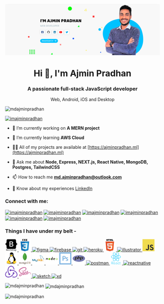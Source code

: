 
<img src="https://github.com/mdajminpradhan/mdajminpradhan/blob/main/Ajmin%20Pradhan%20-%20Programmer%2C%20Dreamer%20Friend.png" alt="ajmin pradhan" />

<h1 align="center">Hi 👋, I'm Ajmin Pradhan</h1>
<h3 align="center">A passionate full-stack JavaScript developer</h3>
<p align="center">Web, Android, iOS and Desktop</p>

<p align="left"> <img src="https://komarev.com/ghpvc/?username=mdajminpradhan&label=Profile%20views&color=0e75b6&style=flat" alt="mdajminpradhan" /> </p>

<p align="left"> <a href="https://twitter.com/imajminpradhan" target="blank"><img src="https://img.shields.io/twitter/follow/imajminpradhan?logo=twitter&style=for-the-badge" alt="imajminpradhan" /></a> </p>

- 🔭 I’m currently working on **A MERN project**

- 🌱 I’m currently learning **AWS Cloud**

- 👨‍💻 All of my projects are available at [https://ajminpradhan.ml](https://ajminpradhan.ml)

- 💬 Ask me about **Node, Express, NEXT.js, React Native, MongoDB, Postgres, TailwindCSS**

- 📫 How to reach me **md.ajminpradhan@outlook.com**

- 📄 Know about my experiences [LinkedIn](http://linkedin.com/in/imajminpradhan)

<h3 align="left">Connect with me:</h3>
<p align="left">
<a href="https://twitter.com/imajminpradhan" target="blank"><img align="center" src="https://raw.githubusercontent.com/rahuldkjain/github-profile-readme-generator/neutral-icons/src/images/icons/Social/twitter.svg" alt="imajminpradhan" height="30" width="40" /></a>
<a href="https://linkedin.com/in/imajminpradhan" target="blank"><img align="center" src="https://raw.githubusercontent.com/rahuldkjain/github-profile-readme-generator/neutral-icons/src/images/icons/Social/linked-in-alt.svg" alt="imajminpradhan" height="30" width="40" /></a>
<a href="https://fb.com/imajminpradhan" target="blank"><img align="center" src="https://raw.githubusercontent.com/rahuldkjain/github-profile-readme-generator/neutral-icons/src/images/icons/Social/facebook.svg" alt="imajminpradhan" height="30" width="40" /></a>
<a href="https://instagram.com/imajminpradhan" target="blank"><img align="center" src="https://raw.githubusercontent.com/rahuldkjain/github-profile-readme-generator/neutral-icons/src/images/icons/Social/instagram.svg" alt="imajminpradhan" height="30" width="40" /></a>
<a href="https://dribbble.com/imajminpradhan" target="blank"><img align="center" src="https://raw.githubusercontent.com/rahuldkjain/github-profile-readme-generator/neutral-icons/src/images/icons/Social/dribbble.svg" alt="imajminpradhan" height="30" width="40" /></a>
<a href="https://www.youtube.com/c/imajminpradhan" target="blank"><img align="center" src="https://raw.githubusercontent.com/rahuldkjain/github-profile-readme-generator/neutral-icons/src/images/icons/Social/youtube.svg" alt="imajminpradhan" height="30" width="40" /></a>
</p>

<h3 align="left">Things I have under my belt -</h3>
<p align="left"> <a href="https://getbootstrap.com" target="_blank"> <img src="https://raw.githubusercontent.com/devicons/devicon/master/icons/bootstrap/bootstrap-plain-wordmark.svg" alt="bootstrap" width="40" height="40"/> </a> <a href="https://www.w3schools.com/css/" target="_blank"> <img src="https://raw.githubusercontent.com/devicons/devicon/master/icons/css3/css3-original-wordmark.svg" alt="css3" width="40" height="40"/> </a> <a href="https://www.figma.com/" target="_blank"> <img src="https://www.vectorlogo.zone/logos/figma/figma-icon.svg" alt="figma" width="40" height="40"/> </a> <a href="https://firebase.google.com/" target="_blank"> <img src="https://www.vectorlogo.zone/logos/firebase/firebase-icon.svg" alt="firebase" width="40" height="40"/> </a> <a href="https://git-scm.com/" target="_blank"> <img src="https://www.vectorlogo.zone/logos/git-scm/git-scm-icon.svg" alt="git" width="40" height="40"/> </a> <a href="https://heroku.com" target="_blank"> <img src="https://www.vectorlogo.zone/logos/heroku/heroku-icon.svg" alt="heroku" width="40" height="40"/> </a> <a href="https://www.w3.org/html/" target="_blank"> <img src="https://raw.githubusercontent.com/devicons/devicon/master/icons/html5/html5-original-wordmark.svg" alt="html5" width="40" height="40"/> </a> <a href="https://www.adobe.com/in/products/illustrator.html" target="_blank"> <img src="https://www.vectorlogo.zone/logos/adobe_illustrator/adobe_illustrator-icon.svg" alt="illustrator" width="40" height="40"/> </a> <a href="https://developer.mozilla.org/en-US/docs/Web/JavaScript" target="_blank"> <img src="https://raw.githubusercontent.com/devicons/devicon/master/icons/javascript/javascript-original.svg" alt="javascript" width="40" height="40"/> </a> <a href="https://www.linux.org/" target="_blank"> <img src="https://raw.githubusercontent.com/devicons/devicon/master/icons/linux/linux-original.svg" alt="linux" width="40" height="40"/> </a> <a href="https://www.mongodb.com/" target="_blank"> <img src="https://raw.githubusercontent.com/devicons/devicon/master/icons/mongodb/mongodb-original-wordmark.svg" alt="mongodb" width="40" height="40"/> </a> <a href="https://www.mysql.com/" target="_blank"> <img src="https://raw.githubusercontent.com/devicons/devicon/master/icons/mysql/mysql-original-wordmark.svg" alt="mysql" width="40" height="40"/> </a> <a href="https://nodejs.org" target="_blank"> <img src="https://raw.githubusercontent.com/devicons/devicon/master/icons/nodejs/nodejs-original-wordmark.svg" alt="nodejs" width="40" height="40"/> </a> <a href="https://www.photoshop.com/en" target="_blank"> <img src="https://raw.githubusercontent.com/devicons/devicon/master/icons/photoshop/photoshop-line.svg" alt="photoshop" width="40" height="40"/> </a> <a href="https://www.php.net" target="_blank"> <img src="https://raw.githubusercontent.com/devicons/devicon/master/icons/php/php-original.svg" alt="php" width="40" height="40"/> </a> <a href="https://postman.com" target="_blank"> <img src="https://www.vectorlogo.zone/logos/getpostman/getpostman-icon.svg" alt="postman" width="40" height="40"/> </a> <a href="https://reactjs.org/" target="_blank"> <img src="https://raw.githubusercontent.com/devicons/devicon/master/icons/react/react-original-wordmark.svg" alt="react" width="40" height="40"/> </a> <a href="https://reactnative.dev/" target="_blank"> <img src="https://reactnative.dev/img/header_logo.svg" alt="reactnative" width="40" height="40"/> </a> <a href="https://redux.js.org" target="_blank"> <img src="https://raw.githubusercontent.com/devicons/devicon/master/icons/redux/redux-original.svg" alt="redux" width="40" height="40"/> </a> <a href="https://sass-lang.com" target="_blank"> <img src="https://raw.githubusercontent.com/devicons/devicon/master/icons/sass/sass-original.svg" alt="sass" width="40" height="40"/> </a> <a href="https://www.sketch.com/" target="_blank"> <img src="https://www.vectorlogo.zone/logos/sketchapp/sketchapp-icon.svg" alt="sketch" width="40" height="40"/> </a> <a href="https://www.adobe.com/products/xd.html" target="_blank"> <img src="https://cdn.worldvectorlogo.com/logos/adobe-xd.svg" alt="xd" width="40" height="40"/> </a> </p>

<p><img align="left" src="https://github-readme-stats.vercel.app/api/top-langs?username=mdajminpradhan&show_icons=true&locale=en&layout=compact" alt="mdajminpradhan" /></p>

<p>&nbsp;<img align="center" src="https://github-readme-stats.vercel.app/api?username=mdajminpradhan&show_icons=true&locale=en" alt="mdajminpradhan" /></p>

<p><img align="center" src="https://github-readme-streak-stats.herokuapp.com/?user=mdajminpradhan&" alt="mdajminpradhan" /></p>
